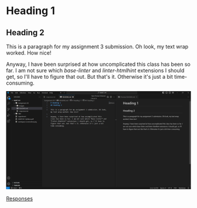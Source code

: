 # Heading 1
## Heading 2

This is a paragraph for my assignment 3 submission. Oh look, my text wrap worked. How nice! 

Anyway, I have been surprised at how uncomplicated this class has been so far. I am not sure which *base-linter* and *linter-htmlhint* extensions I should get, so I'll have to figure that out. But that's it. Otherwise it's just a bit time-consuming.

![Screenshot](./images/VSC-screenshot.png)

[Responses](./responses.txt)
